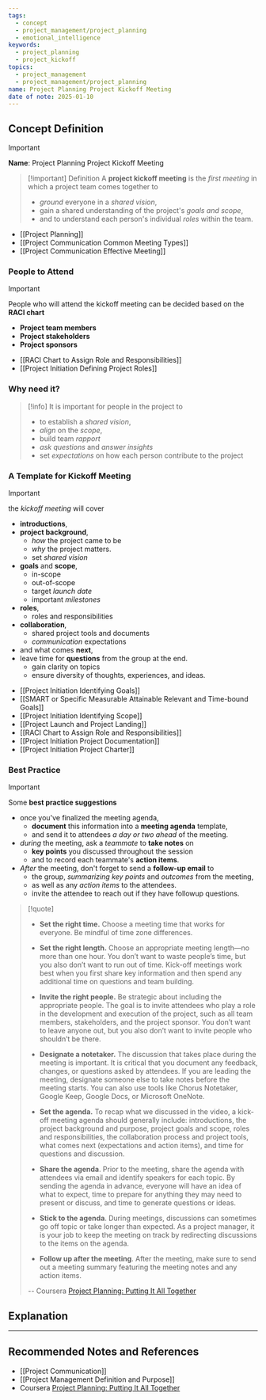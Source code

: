 ```yaml
---
tags:
  - concept
  - project_management/project_planning
  - emotional_intelligence
keywords:
  - project_planning
  - project_kickoff
topics:
  - project_management
  - project_management/project_planning
name: Project Planning Project Kickoff Meeting
date of note: 2025-01-10
---
```


## Concept Definition

>[!important]
>**Name**: Project Planning Project Kickoff Meeting

>[!important] Definition
>A **project kickoff meeting** is the *first meeting* in which a project team comes together to 
>- *ground* everyone in a *shared* *vision*,
>- gain a shared understanding of the project's *goals and scope*,
>- and to understand each person's individual *roles* within the team.

- [[Project Planning]]
- [[Project Communication Common Meeting Types]]
- [[Project Communication Effective Meeting]]

### People to Attend

>[!important] 
>People who will attend the kickoff meeting can be decided based on the **RACI chart**
>- **Project team members**
>- **Project stakeholders**
>- **Project sponsors**


- [[RACI Chart to Assign Role and Responsibilities]]
- [[Project Initiation Defining Project Roles]]

### Why need it?

>[!info]
>It is important for people in the project to
>- to establish a *shared vision*,
>- *align* on the *scope*,
>- build team *rapport*
>- *ask questions* and *answer insights*
>- set *expectations* on how each person contribute to the project

### A Template for Kickoff Meeting

>[!important]
>the *kickoff meeting* will cover 
>- **introductions**,
>- **project background**, 
>	- *how* the project came to be 
>	- *why* the project matters.
>	- set *shared vision*
>- **goals** and **scope**,
>	- in-scope
>	- out-of-scope
>	- target *launch date*
>	- important *milestones*
>- **roles**, 
>	- roles and responsibilities
>- **collaboration**, 
>	- shared project tools and documents
>	- *communication* expectations
>- and what comes **next**,
>- leave time for **questions** from the group at the end.
>	- gain clarity on topics
>	- ensure diversity of thoughts, experiences, and ideas.
>  


- [[Project Initiation Identifying Goals]]
- [[SMART or Specific Measurable Attainable Relevant and Time-bound Goals]]
- [[Project Initiation Identifying Scope]]
- [[Project Launch and Project Landing]]
- [[RACI Chart to Assign Role and Responsibilities]]
- [[Project Initiation Project Documentation]]
- [[Project Initiation Project Charter]]

### Best Practice

>[!important]
>Some **best practice suggestions**
>- once you've finalized the meeting agenda, 
>	- **document** this information into a **meeting agenda** template, 
>	- and send it to attendees *a day or two ahead* of the meeting.
>- *during* the meeting, ask a *teammate* to **take notes** on
>	- **key points** you discussed throughout the session 
>	- and to record each teammate's **action items**.
>- *After* the meeting, don't forget to send a **follow-up email** to 
>	- the group, *summarizing* *key points* and *outcomes* from the meeting, 
>	- as well as any *action items* to the attendees.
>	- invite the attendee to reach out if they have followup questions.


>[!quote]
>
> 
> - **Set the right time.** Choose a meeting time that works for everyone. Be mindful of time zone differences. 
>     
> - **Set the right length.** Choose an appropriate meeting length—no more than one hour. You don’t want to waste people’s time, but you also don’t want to run out of time. Kick-off meetings work best when you first share key information and then spend any additional time on questions and team building.
>     
> - **Invite the right people.** Be strategic about including the appropriate people. The goal is to invite attendees who play a role in the development and execution of the project, such as all team members, stakeholders, and the project sponsor. You don’t want to leave anyone out, but you also don’t want to invite people who shouldn’t be there.
>     
> - **Designate a notetaker.** The discussion that takes place during the meeting is important. It is critical that you document any feedback, changes, or questions asked by attendees. If you are leading the meeting, designate someone else to take notes before the meeting starts. You can also use tools like Chorus Notetaker, Google Keep, Google Docs, or Microsoft OneNote.  
>     
> - **Set the agenda.** To recap what we discussed in the video, a kick-off meeting agenda should generally include: introductions, the project background and purpose, project goals and scope, roles and responsibilities, the collaboration process and project tools, what comes next (expectations and action items), and time for questions and discussion.
>     
> - **Share the agenda**. Prior to the meeting, share the agenda with attendees via email and identify speakers for each topic. By sending the agenda in advance, everyone will have an idea of what to expect, time to prepare for anything they may need to present or discuss, and time to generate questions or ideas.
>     
> - **Stick to the agenda**. During meetings, discussions can sometimes go off topic or take longer than expected. As a project manager, it is your job to keep the meeting on track by redirecting discussions to the items on the agenda. 
>     
> - **Follow up after the meeting**. After the meeting, make sure to send out a meeting summary featuring the meeting notes and any action items.
>   
>   
>-- Coursera [Project Planning: Putting It All Together](https://www.coursera.org/learn/project-planning-google/home/welcome)   



## Explanation









-----------
##  Recommended Notes and References


- [[Project Communication]]
- [[Project Management Definition and Purpose]]
- Coursera [Project Planning: Putting It All Together](https://www.coursera.org/learn/project-planning-google/home/welcome)